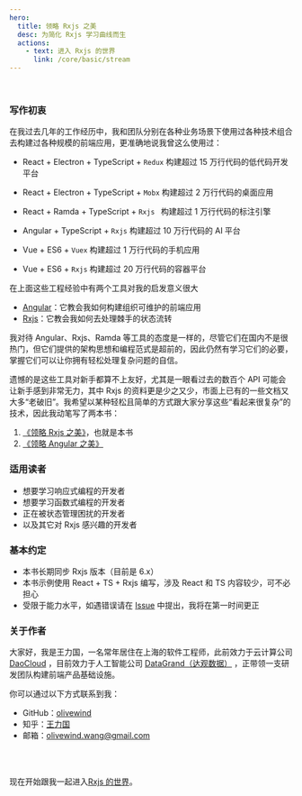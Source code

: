 ```yaml
---
hero: 
  title: 领略 Rxjs 之美
  desc: 为简化 Rxjs 学习曲线而生
  actions:
    - text: 进入 Rxjs 的世界
      link: /core/basic/stream
---
```


<br/>


### 写作初衷

 在我过去几年的工作经历中，我和团队分别在各种业务场景下使用过各种技术组合去构建过各种规模的前端应用，更准确地说我曾这么使用过：

* React + Electron + TypeScript + `Redux` 构建超过 15 万行代码的低代码开发平台

* React + Electron + TypeScript + `Mobx` 构建超过 2 万行代码的桌面应用

* React + Ramda + TypeScript +  `Rxjs ` 构建超过 1 万行代码的标注引擎

* Angular + TypeScript + `Rxjs` 构建超过 10 万行代码的 AI 平台

* Vue + ES6 + `Vuex` 构建超过 1 万行代码的手机应用

* Vue + ES6 + `Rxjs` 构建超过 20 万行代码的容器平台

在上面这些工程经验中有两个工具对我的启发意义很大

* [Angular](https://angular.cn/)：它教会我如何构建组织可维护的前端应用
* [Rxjs](https://rxjs-dev.firebaseapp.com/)：它教会我如何去处理棘手的状态流转

我对待 Angular、Rxjs、Ramda 等工具的态度是一样的，尽管它们在国内不是很热门，但它们提供的架构思想和编程范式是超前的，因此仍然有学习它们的必要，掌握它们可以让你拥有轻松处理复杂问题的自信。

遗憾的是这些工具对新手都算不上友好，尤其是一眼看过去的数百个 API 可能会让新手感到非常无力，其中 Rxjs 的资料更是少之又少，市面上已有的一些文档又大多“老破旧”。我希望以某种轻松且简单的方式跟大家分享这些“看起来很复杂”的技术，因此我动笔写了两本书：

1. [《领略 Rxjs 之美》](./)，也就是本书
2. [《领略 Angular 之美》](https://github.com/olivewind/angular-deep)

### 适用读者

* 想要学习响应式编程的开发者
* 想要学习函数式编程的开发者
* 正在被状态管理困扰的开发者
* 以及其它对 Rxjs 感兴趣的开发者


### 基本约定
* 本书长期同步 Rxjs 版本（目前是 6.x）
* 本书示例使用 React + TS + Rxjs 编写，涉及 React 和 TS 内容较少，可不必担心
* 受限于能力水平，如遇错误请在 [Issue](https://github.com/olivewind/learning-rxjs/issues/new) 中提出，我将在第一时间更正

### 关于作者

大家好，我是王力国，一名常年居住在上海的软件工程师，此前效力于云计算公司 [DaoCloud](https://www.daocloud.io/) ，目前效力于人工智能公司 [DataGrand（达观数据）](http://www.datagrand.com/) ，正带领一支研发团队构建前端产品基础设施。


你可以通过以下方式联系到我：
* GitHub：[olivewind](https://github.com/olivewind)
* 知乎：[王力国](https://www.zhihu.com/people/san-huan-mei-you-shao)
* 邮箱：olivewind.wang@gmail.com

<br/>
<br/>

现在开始跟我一起进入[Rxjs 的世界](./core/basic/stream)。
